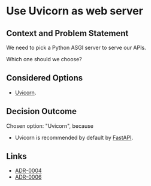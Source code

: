 # Use Uvicorn as web server

## Context and Problem Statement

We need to pick a Python ASGI server to serve our APIs.

Which one should we choose?

## Considered Options

* [Uvicorn](https://www.uvicorn.org/).

## Decision Outcome

Chosen option: "Uvicorn", because 
* Uvicorn is recommended by default by [FastAPI](https://fastapi.tiangolo.com/).

## Links

* [ADR-0004](0004-use-python-for-api.md)
* [ADR-0006](0006-use-fastapi-as-framework-for-api.md)